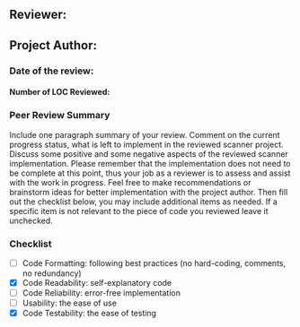 ## Reviewer:
## Project Author:
### Date of the review:

#### Number of LOC Reviewed:

### Peer Review Summary

Include one paragraph summary of your review. Comment on the current progress status, what is left to implement in the reviewed scanner project. Discuss some positive and some negative aspects of the reviewed scanner implementation. Please remember that the implementation does not need to be complete at this point, thus your job as a reviewer is to assess and assist with the work in progress. Feel free to make recommendations or brainstorm ideas for better implementation with the project author. Then fill out the checklist below, you may include additional items as needed. If a specific item is not relevant to the piece of code you reviewed leave it unchecked.

### Checklist

- [ ] Code Formatting: following best practices (no hard-coding, comments, no redundancy)
- [x] Code Readability: self-explanatory code
- [ ] Code Reliability: error-free implementation
- [ ] Usability: the ease of use
- [x] Code Testability: the ease of testing
